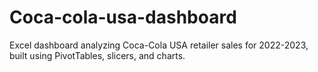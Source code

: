 # Coca-cola-usa-dashboard
Excel dashboard analyzing Coca-Cola USA retailer sales for 2022-2023, built using PivotTables, slicers, and charts.
